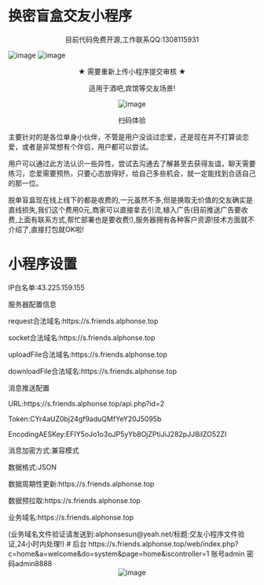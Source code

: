 # 换密盲盒交友小程序
<p align="center">目前代码免费开源,工作联系QQ:1308115931</p>

![image](https://user-images.githubusercontent.com/94306098/142584261-63e42ebb-1c43-4260-a545-cac05c511631.png)
![image](https://user-images.githubusercontent.com/94306098/142439623-4b0e27ba-5a3c-49e1-8dd5-5a0d987bfd17.png)
<p align="center">★ 需要重新上传小程序提交审核 ★
</p><p align="center">
适用于酒吧,宾馆等交友场景!
</p>

<div align="center">
   <img src="https://user-images.githubusercontent.com/94306098/142716973-9e83f64e-4d0d-4164-9739-7d1f2bf0718a.jpg" alt="image">
</div>

<p align="center">
扫码体验</p>

   主要针对的是各位单身小伙伴，不管是用户没谈过恋爱，还是现在并不打算谈恋爱，或者是非常想有个伴侣，用户都可以尝试。

  用户可以通过此方法认识一些异性，尝试去沟通去了解甚至去获得友谊，聊天需要练习，恋爱需要预热，只要心态放得好，给自己多些机会，就一定能找到合适自己的那一位。

  脱单盲盒现在线上线下的都是收费的,一元虽然不多,但是换取无价值的交友确实是直线损失,我们这个费用0元,商家可以直接拿去引流,植入广告(目前推送广告要收费,上面有联系方式,帮忙部署也是要收费!),服务器拥有各种客户资源!技术方面就不介绍了,直接打包就OK啦!
  # 小程序设置
  <p> IP白名单:43.225.159.155 </p>
  
  <p> 服务器配置信息 </p>
  <p> request合法域名:https://s.friends.alphonse.top </p>
  <p> socket合法域名:https://s.friends.alphonse.top </p>
  <p> uploadFile合法域名:https://s.friends.alphonse.top </p>
  <p> downloadFile合法域名:https://s.friends.alphonse.top </p>
  
  <p> 消息推送配置 </p>
  <p> URL:https://s.friends.alphonse.top/api.php?id=2 </p>
  <p> Token:CYr4aUZ0bj24gf9aduQMfYeY20J5095b </p>
  <p> EncodingAESKey:EFIY5oJo1o3oJP5yYb8OjZPtiJiJ282pJJ8iIZO52ZI </p>
  <p> 消息加密方式:兼容模式 </p>
  <p> 数据格式:JSON </p>
  
  <p> 数据周期性更新:https://s.friends.alphonse.top </p>
  <p> 数据预拉取:https://s.friends.alphonse.top </p>
  <p> 业务域名:https://s.friends.alphonse.top </p>
  (业务域名文件验证请发送到:alphonsesun@yeah.net/标题:交友小程序文件验证,24小时内处理!)
  # 后台
  https://s.friends.alphonse.top/web/index.php?c=home&a=welcome&do=system&page=home&iscontroller=1
  账号admin 密码admin8888
  
  
  <div align="center">
   <img src="https://user-images.githubusercontent.com/94306098/142585868-668e8c35-b203-4c30-bac5-f5aec95eea9d.png" alt="image">
</div>
